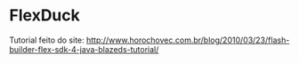 # FlexDuck

Tutorial feito do site: http://www.horochovec.com.br/blog/2010/03/23/flash-builder-flex-sdk-4-java-blazeds-tutorial/


